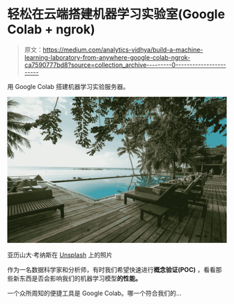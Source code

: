 # 轻松在云端搭建机器学习实验室(Google Colab + ngrok)

> 原文：<https://medium.com/analytics-vidhya/build-a-machine-learning-laboratory-from-anywhere-google-colab-ngrok-ca7590777bd8?source=collection_archive---------0----------------------->

用 Google Colab 搭建机器学习实验服务器。

![](img/b8f58334414ab02dc80ec65a1959a1c2.png)

亚历山大·考纳斯在 [Unsplash](https://unsplash.com?utm_source=medium&utm_medium=referral) 上的照片

作为一名数据科学家和分析师，有时我们希望快速进行**概念验证(POC)** ，看看那些新东西是否会影响我们的机器学习模型**的性能。**

一个众所周知的便捷工具是 Google Colab。哪一个符合我们的…